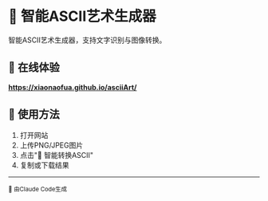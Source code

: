 # 🎨 智能ASCII艺术生成器

智能ASCII艺术生成器，支持文字识别与图像转换。

## 🚀 在线体验

**https://xiaonaofua.github.io/asciiArt/**

## 📖 使用方法

1. 打开网站
2. 上传PNG/JPEG图片
3. 点击"🎯 智能转换ASCII"
4. 复制或下载结果

---

<sub>🤖 由Claude Code生成</sub>